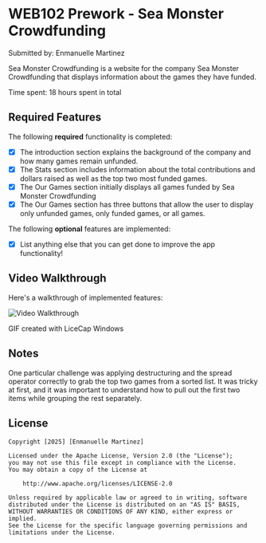 # WEB102 Prework - Sea Monster Crowdfunding

Submitted by: Enmanuelle Martinez

Sea Monster Crowdfunding is a website for the company Sea Monster Crowdfunding that displays information about the games they have funded.

Time spent: 18 hours spent in total

## Required Features

The following **required** functionality is completed:

- [x] The introduction section explains the background of the company and how many games remain unfunded.
- [x] The Stats section includes information about the total contributions and dollars raised as well as the top two most funded games.
- [x] The Our Games section initially displays all games funded by Sea Monster Crowdfunding
- [x] The Our Games section has three buttons that allow the user to display only unfunded games, only funded games, or all games.

The following **optional** features are implemented:

- [x] List anything else that you can get done to improve the app functionality!

## Video Walkthrough

Here's a walkthrough of implemented features:

<img src='https://giphy.com/gifs/HxaeZRsnCA3pYYTd0e' title='Video Walkthrough' width='' alt='Video Walkthrough' />

GIF created with LiceCap Windows

## Notes

One particular challenge was applying destructuring and the spread operator correctly to grab the top two games from a sorted list. It was tricky at first, and it was important to understand how to pull out the first two items while grouping the rest separately.

## License

    Copyright [2025] [Enmanuelle Martinez]

    Licensed under the Apache License, Version 2.0 (the "License");
    you may not use this file except in compliance with the License.
    You may obtain a copy of the License at

        http://www.apache.org/licenses/LICENSE-2.0

    Unless required by applicable law or agreed to in writing, software
    distributed under the License is distributed on an "AS IS" BASIS,
    WITHOUT WARRANTIES OR CONDITIONS OF ANY KIND, either express or implied.
    See the License for the specific language governing permissions and
    limitations under the License.
